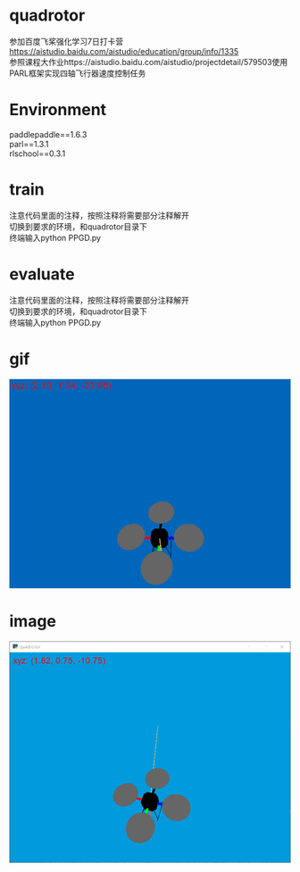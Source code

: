 # quadrotor
参加百度飞桨强化学习7日打卡营 https://aistudio.baidu.com/aistudio/education/group/info/1335  
参照课程大作业https://aistudio.baidu.com/aistudio/projectdetail/579503使用PARL框架实现四轴飞行器速度控制任务
# Environment
paddlepaddle==1.6.3  
parl==1.3.1  
rlschool==0.3.1  
# train
注意代码里面的注释，按照注释将需要部分注释解开  
切换到要求的环境，和quadrotor目录下  
终端输入python PPGD.py
# evaluate
注意代码里面的注释，按照注释将需要部分注释解开  
切换到要求的环境，和quadrotor目录下  
终端输入python PPGD.py
# gif
![image](https://github.com/QFaceblue/quadrotor/blob/master/quadrotor.gif)
# image
![image](https://github.com/QFaceblue/quadrotor/blob/master/quadrotor.png)
